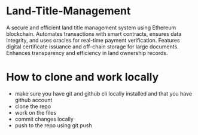 # Land-Title-Management

A secure and efficient land title management system using Ethereum blockchain. Automates transactions with smart contracts, ensures data integrity, and uses oracles for real-time payment verification. Features digital certificate issuance and off-chain storage for large documents. Enhances transparency and efficiency in land ownership records.

# How to clone and work locally

* make sure you have git and github cli locally installed and that you have github account
* clone the repo
* work on the files
* commit changes locally
* push to the repo using git push